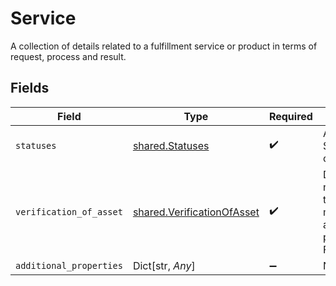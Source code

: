 # Service

A collection of details related to a fulfillment service or product in terms of request, process and result.


## Fields

| Field                                                                              | Type                                                                               | Required                                                                           | Description                                                                        |
| ---------------------------------------------------------------------------------- | ---------------------------------------------------------------------------------- | ---------------------------------------------------------------------------------- | ---------------------------------------------------------------------------------- |
| `statuses`                                                                         | [shared.Statuses](../../models/shared/statuses.md)                                 | :heavy_check_mark:                                                                 | A collection of STATUS containers.                                                 |
| `verification_of_asset`                                                            | [shared.VerificationOfAsset](../../models/shared/verificationofasset.md)           | :heavy_check_mark:                                                                 | Documentation not found in the MISMO model viewer and not provided by Freddie Mac. |
| `additional_properties`                                                            | Dict[str, *Any*]                                                                   | :heavy_minus_sign:                                                                 | N/A                                                                                |